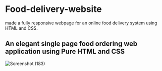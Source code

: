 # Food-delivery-website
made a fully responsive webpage for an online food delivery system using HTML and CSS.
<h2>An elegant single page food ordering web application using Pure HTML and CSS</h2>

![Screenshot (183)](https://github.com/Riya12goyal/Food-delivery-website/assets/113528211/cf022ca6-344d-41d9-9102-b31259f30eb0)
